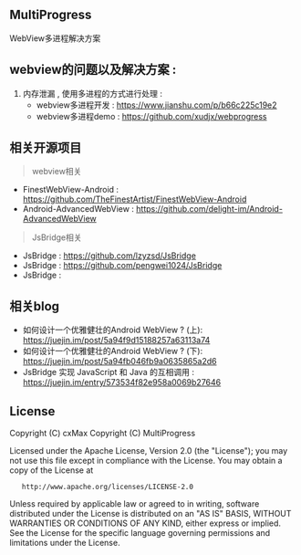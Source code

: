 ## MultiProgress
WebView多进程解决方案

## webview的问题以及解决方案 :
1. 内存泄漏 , 使用多进程的方式进行处理 :
    *  webview多进程开发 : https://www.jianshu.com/p/b66c225c19e2
    * webview多进程demo : https://github.com/xudjx/webprogress

## 相关开源项目
> webview相关
* FinestWebView-Android : https://github.com/TheFinestArtist/FinestWebView-Android
* Android-AdvancedWebView : https://github.com/delight-im/Android-AdvancedWebView

> JsBridge相关
* JsBridge : https://github.com/lzyzsd/JsBridge
* JsBridge : https://github.com/pengwei1024/JsBridge
* JsBridge :


## 相关blog
* 如何设计一个优雅健壮的Android WebView ? (上): https://juejin.im/post/5a94f9d15188257a63113a74
* 如何设计一个优雅健壮的Android WebView ? (下): https://juejin.im/post/5a94fb046fb9a0635865a2d6
* JsBridge 实现 JavaScript 和 Java 的互相调用 : https://juejin.im/entry/573534f82e958a0069b27646


## License
   Copyright (C) cxMax
   Copyright (C) MultiProgress

   Licensed under the Apache License, Version 2.0 (the "License");
   you may not use this file except in compliance with the License.
   You may obtain a copy of the License at

       http://www.apache.org/licenses/LICENSE-2.0

   Unless required by applicable law or agreed to in writing, software
   distributed under the License is distributed on an "AS IS" BASIS,
   WITHOUT WARRANTIES OR CONDITIONS OF ANY KIND, either express or implied.
   See the License for the specific language governing permissions and
   limitations under the License.

